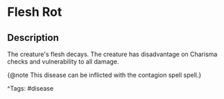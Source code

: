 # Flesh Rot

## Description

The creature's flesh decays. The creature has disadvantage on Charisma checks and vulnerability to all damage.

{@note This disease can be inflicted with the contagion spell spell.}

^Tags: #disease
